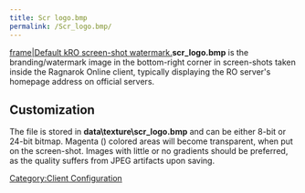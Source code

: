 ```yaml
---
title: Scr logo.bmp
permalink: /Scr_logo.bmp/
---
```


[frame|Default kRO screen-shot watermark.](/Image:scr_logo.png "wikilink")**scr_logo.bmp** is the branding/watermark image in the bottom-right corner in screen-shots taken inside the Ragnarok Online client, typically displaying the RO server's homepage address on official servers.

Customization
-------------

The file is stored in **data\\texture\\scr_logo.bmp** and can be either 8-bit or 24-bit bitmap. Magenta () colored areas will become transparent, when put on the screen-shot. Images with little or no gradients should be preferred, as the quality suffers from JPEG artifacts upon saving.

[Category:Client Configuration](/Category:Client_Configuration "wikilink")